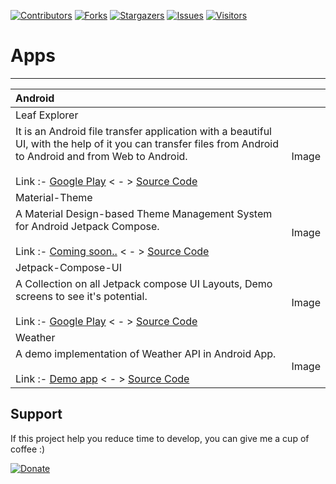 <!-- MARKDOWN LINKS -->
<!-- https://www.markdownguide.org/basic-syntax/#reference-style-links -->
[contributors-shield]: https://img.shields.io/github/contributors/damahecode/DamaheCode-List.svg?style=for-the-badge
[contributors-url]: https://github.com/damahecode/DamaheCode-List/graphs/contributors
[forks-shield]: https://img.shields.io/github/forks/damahecode/DamaheCode-List.svg?style=for-the-badge
[forks-url]: https://github.com/damahecode/DamaheCode-List/network/members
[stars-shield]: https://img.shields.io/github/stars/damahecode/DamaheCode-List.svg?style=for-the-badge
[stars-url]: https://github.com/damahecode/DamaheCode-List/stargazers
[issues-shield]: https://img.shields.io/github/issues/damahecode/DamaheCode-List.svg?style=for-the-badge
[issues-url]: https://github.com/damahecode/DamaheCode-List/issues
[visitor-shield]: https://komarev.com/ghpvc/?username=damahecode&label=Visitors&style=for-the-badge
[visitor-url]: https://github.com/damahecode/

[![Contributors][contributors-shield]][contributors-url]
[![Forks][forks-shield]][forks-url]
[![Stargazers][stars-shield]][stars-url]
[![Issues][issues-shield]][issues-url]
[![Visitors][visitor-shield]][visitor-url]

# Apps
------------

| Android | |
|:---|:---|
| Leaf Explorer | |
| It is an Android file transfer application with a beautiful UI, with the help of it you can transfer files from Android to Android and from Web to Android.<br><br> Link :- [Google Play](https://play.google.com/store/apps/details?id=com.leaf.explorer.android)  < - >  [Source Code](https://www.fiverr.com/damahecode/create-a-file-sharing-app-for-android) | Image |
| Material-Theme | |
| A Material Design-based Theme Management System for Android Jetpack Compose.<br><br> Link :- [Coming soon..](https://play.google.com/store/apps/details?id=com.code.damahe.material.theme)  < - >  [Source Code](https://github.com/damahecode/Material-Theme) | Image |
| Jetpack-Compose-UI | |
| A Collection on all Jetpack compose UI Layouts, Demo screens to see it's potential.<br><br> Link :- [Google Play](https://play.google.com/store/apps/details?id=com.code.damahe.jetpack.compose.ui)  < - >  [Source Code](https://github.com/damahecode/Jetpack-Compose-UI) | Image |
| Weather | |
| A demo implementation of Weather API in Android App.<br><br> Link :- [Demo app](https://github.com/damahecode/Weather/releases)  < - >  [Source Code](https://github.com/damahecode/Weather) | Image |


## Support
If this project help you reduce time to develop, you can give me a cup of coffee :)

[![Donate](https://www.paypalobjects.com/en_US/i/btn/btn_donateCC_LG.gif)](https://damahecode.blogspot.com/2023/07/donate-to-damahe-code.html)
